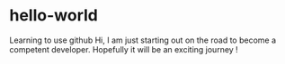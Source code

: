 # hello-world
Learning to use github
Hi, I am just starting out on the road to become a competent developer. Hopefully it will be an exciting journey !
